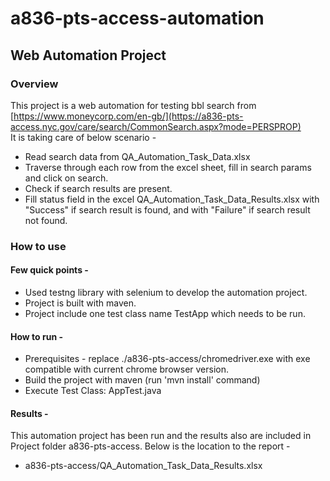 # a836-pts-access-automation

## Web Automation Project
### Overview
This project is a web automation for testing bbl search from [https://www.moneycorp.com/en-gb/](https://a836-pts-access.nyc.gov/care/search/CommonSearch.aspx?mode=PERSPROP) 
<br>It is taking care of below scenario -
* Read search data from QA_Automation_Task_Data.xlsx
* Traverse through each row from the excel sheet, fill in search params and click on search.
* Check if search results are present.
* Fill status field in the excel QA_Automation_Task_Data_Results.xlsx with "Success" if search result is found, and with "Failure" if search result not found.

### How to use
#### Few quick points -
* Used testng library with selenium to develop the automation project. 
* Project is built with maven.
* Project include one test class name TestApp which needs to be run.
  
#### How to run -
* Prerequisites - replace ./a836-pts-access/chromedriver.exe with exe compatible with current chrome browser version. 
* Build the project with maven (run 'mvn install' command)
* Execute Test Class: AppTest.java

#### Results -
This automation project has been run and the results also are included in Project folder a836-pts-access. Below is the location to the report -
* a836-pts-access/QA_Automation_Task_Data_Results.xlsx
